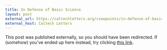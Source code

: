 ```yaml
---
title: In Defense of Basic Science
layout: post
external_url: https://caltechletters.org/viewpoints/in-defense-of-basic-science
external_host: Caltech Letters
---
```


This post was published externally, so you should have been redirected. If (somehow) you've ended up here instead, try clicking <a href="{{page.external_url}}">this link</a>.